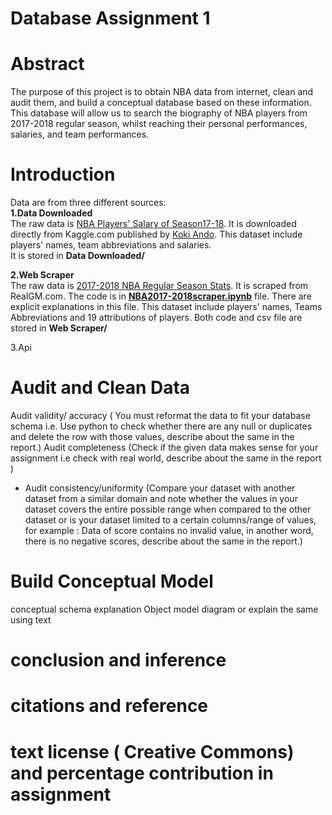 # Database Assignment 1
# Abstract
The purpose of this project is to obtain NBA data from internet, clean and audit them, and build a conceptual database based on these information. This database will allow us to search the biography of NBA players from 2017-2018 regular season, whilst reaching their personal performances, salaries, and team performances.  

# Introduction
Data are from three different sources:\
**1.Data Downloaded**\
The raw data is [NBA Players' Salary of Season17-18](https://www.kaggle.com/koki25ando/nba-season1718-salary). It is downloaded directly from Kaggle.com published by [Koki Ando](https://www.kaggle.com/koki25ando). This dataset include players' names, team abbreviations and salaries.\
It is stored in **Data Downloaded/**

**2.Web Scraper**\
The raw data is [2017-2018 NBA Regular Season Stats](https://basketball.realgm.com/nba/stats/2018/Averages/All/points/All/desc/1/Regular_Season). It is scraped from RealGM.com. The code is in **[NBA2017-2018scraper.ipynb](https://github.com/INFO6210-Spring19-02/assignment-1-group-qi-jin-dongyu-zhang/blob/master/Web%20Scraper/NBA2017-2018scraper.ipynb)** file. There are explicit explanations in this file.  This dataset include players' names, Teams Abbreviations and 19 attributions of players.
Both code and csv file are stored in **Web Scraper/**

3.Api

# Audit and Clean Data
Audit validity/ accuracy ( You must  reformat the data to fit your database schema i.e. Use python to check whether there are any null or duplicates and delete the row with those values, describe about the same in the report.)
Audit completeness (Check if the given data makes sense for your assignment i.e check with real world, describe about the same in the report )
- Audit consistency/uniformity (Compare your dataset with another dataset from a similar domain and note whether the values in your dataset covers the entire possible range when compared to the other dataset or is your dataset limited to a certain columns/range of values, for example : Data of score contains no invalid value, in another word, there is no negative scores, describe about the same in the report.)

# Build Conceptual Model
conceptual schema explanation
Object model diagram or explain the same using text

# conclusion and inference

# citations and reference

# text license ( Creative Commons) and percentage contribution in assignment



